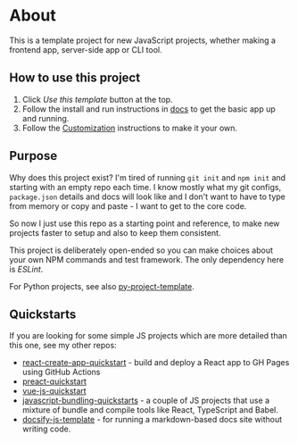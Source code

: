 # About

<!-- This page can be deleted when creating a new project from this template -->

This is a template project for new JavaScript projects, whether making a frontend app, server-side app or CLI tool.


## How to use this project

1. Click _Use this template_ button at the top.
2. Follow the install and run instructions in [docs](/docs/) to get the basic app up and running.
3. Follow the [Customization](/docs/customization.md) instructions to make it your own.


## Purpose

Why does this project exist? I'm tired of running `git init` and `npm init` and starting with an empty repo each time.  I know mostly what my git configs, `package.json` details and docs will look like and I don't want to have to type from memory or copy and paste - I want to get to the core code.

So now I just use this repo as a starting point and reference, to make new projects faster to setup and also to keep them consistent.

This project is deliberately open-ended so you can make choices about your own NPM commands and test framework. The only dependency here is _ESLint_.

For Python projects, see also [py-project-template](https://github.com/MichaelCurrin/py-project-template).


## Quickstarts

If you are looking for some simple JS projects which are more detailed than this one, see my other repos:

- [react-create-app-quickstart](https://github.com/MichaelCurrin/react-create-app-quickstart) - build and deploy a React app to GH Pages using GitHub Actions
- [preact-quickstart](https://github.com/MichaelCurrin/preact-quickstart)
- [vue-js-quickstart](https://github.com/MichaelCurrin/vue-js-quickstart)
- [javascript-bundling-quickstarts](https://github.com/MichaelCurrin/javascript-bundling-quickstarts) - a couple of JS projects that use a mixture of bundle and compile tools like React, TypeScript and Babel.
- [docsify-js-template](https://github.com/MichaelCurrin/docsify-js-template) - for running a markdown-based docs site without writing code.
